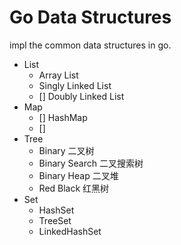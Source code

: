 # Go Data Structures

impl the common data structures in go.

- List
    - Array List
    - Singly Linked List
    - [] Doubly Linked List
- Map
    - [] HashMap
    - []
- Tree
    - Binary 二叉树
    - Binary Search 二叉搜索树
    - Binary Heap 二叉堆
    - Red Black 红黑树
- Set
    - HashSet
    - TreeSet
    - LinkedHashSet